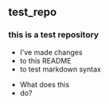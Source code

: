 ## test_repo

### this is a test repository

* I've made changes
* to this README
* to test markdown syntax

- What does this
- do?
